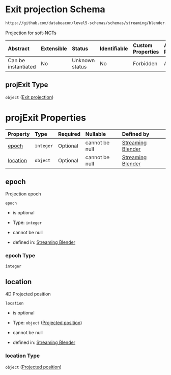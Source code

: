 # Exit projection Schema

```txt
https://github.com/databeacon/level5-schemas/schemas/streaming/blender.schema.json#/properties/nct/properties/projExit
```

Projection for soft-NCTs

| Abstract            | Extensible | Status         | Identifiable | Custom Properties | Additional Properties | Access Restrictions | Defined In                                                                              |
| :------------------ | :--------- | :------------- | :----------- | :---------------- | :-------------------- | :------------------ | :-------------------------------------------------------------------------------------- |
| Can be instantiated | No         | Unknown status | No           | Forbidden         | Allowed               | none                | [blender.schema.json\*](../../out/streaming/blender.schema.json "open original schema") |

## projExit Type

`object` ([Exit projection](blender-properties-non-conflicting-flights-properties-exit-projection.md))

# projExit Properties

| Property              | Type      | Required | Nullable       | Defined by                                                                                                                                                                                                                                                               |
| :-------------------- | :-------- | :------- | :------------- | :----------------------------------------------------------------------------------------------------------------------------------------------------------------------------------------------------------------------------------------------------------------------- |
| [epoch](#epoch)       | `integer` | Optional | cannot be null | [Streaming Blender](blender-properties-non-conflicting-flights-properties-exit-projection-properties-epoch.md "https://github.com/databeacon/level5-schemas/schemas/streaming/blender.schema.json#/properties/nct/properties/projExit/properties/epoch")                 |
| [location](#location) | `object`  | Optional | cannot be null | [Streaming Blender](blender-properties-non-conflicting-flights-properties-exit-projection-properties-projected-position.md "https://github.com/databeacon/level5-schemas/schemas/streaming/blender.schema.json#/properties/nct/properties/projExit/properties/location") |

## epoch

Projection epoch

`epoch`

*   is optional

*   Type: `integer`

*   cannot be null

*   defined in: [Streaming Blender](blender-properties-non-conflicting-flights-properties-exit-projection-properties-epoch.md "https://github.com/databeacon/level5-schemas/schemas/streaming/blender.schema.json#/properties/nct/properties/projExit/properties/epoch")

### epoch Type

`integer`

## location

4D Projected position

`location`

*   is optional

*   Type: `object` ([Projected position](blender-properties-non-conflicting-flights-properties-exit-projection-properties-projected-position.md))

*   cannot be null

*   defined in: [Streaming Blender](blender-properties-non-conflicting-flights-properties-exit-projection-properties-projected-position.md "https://github.com/databeacon/level5-schemas/schemas/streaming/blender.schema.json#/properties/nct/properties/projExit/properties/location")

### location Type

`object` ([Projected position](blender-properties-non-conflicting-flights-properties-exit-projection-properties-projected-position.md))

